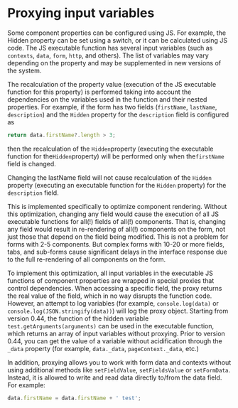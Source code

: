 # Proxying input variables

Some component properties can be configured using JS. For example, the Hidden property can be set using a switch, or it can be calculated using JS code.
The JS executable function has several input variables (such as `contexts`, `data`, `form`, `http`, and others). The list of variables may vary depending on the property and may be supplemented in new versions of the system.

The recalculation of the property value (execution of the JS executable function for this property) is performed taking into account the dependencies on the variables used in the function and their nested properties.
For example, if the form has two fields (`firstName`, `lastName`, `description`) and the `Hidden` property for the `description` field is configured as

```javascript
return data.firstName?.length > 3;
```

then the recalculation of the `Hidden`property (executing the executable function for the`Hidden`property) will be performed only when the`firstName` field is changed.

Changing the lastName field will not cause recalculation of the `Hidden` property (executing an executable function for the `Hidden` property) for the `description` field.

This is implemented specifically to optimize component rendering.
Without this optimization, changing any field would cause the execution of all JS executable functions for all(!) fields of all(!) components. That is, changing any field would result in re-rendering of all(!) components on the form, not just those that depend on the field being modified.
This is not a problem for forms with 2-5 components. But complex forms with 10-20 or more fields, tabs, and sub-forms cause significant delays in the interface response due to the full re-rendering of all components on the form.

To implement this optimization, all input variables in the executable JS functions of component properties are wrapped in special proxies that control dependencies.
When accessing a specific field, the proxy returns the real value of the field, which in no way disrupts the function code.
However, an attempt to log variables (for example, `console.log(data)` or `console.log(JSON.stringify(data))`) will log the proxy object.
Starting from version 0.44, the function of the hidden variable `test.getArguments(arguments)` can be used in the executable function, which returns an array of input variables without proxying.
Prior to version 0.44, you can get the value of a variable without acidification through the `_data` property (for example, `data._data`, `pageContext._data`, etc.)

In addition, proxying allows you to work with form data and contexts without using additional methods like `setFieldValue`, `setFieldsValue` or `setFormData`. Instead, it is allowed to write and read data directly to/from the data field. For example:

```javascript
data.firstName = data.firstName + ' test';
```
